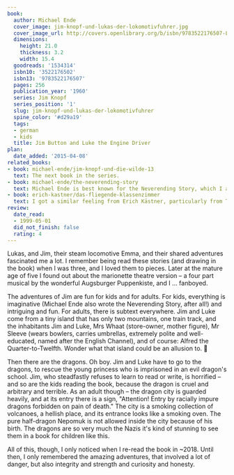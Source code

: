```yaml
---
book:
  author: Michael Ende
  cover_image: jim-knopf-und-lukas-der-lokomotivfuhrer.jpg
  cover_image_url: http://covers.openlibrary.org/b/isbn/9783522176507-L.jpg
  dimensions:
    height: 21.0
    thickness: 3.2
    width: 15.4
  goodreads: '1534314'
  isbn10: '3522176502'
  isbn13: '9783522176507'
  pages: 256
  publication_year: '1960'
  series: Jim Knopf
  series_position: '1'
  slug: jim-knopf-und-lukas-der-lokomotivfuhrer
  spine_color: '#d29a19'
  tags:
  - german
  - kids
  title: Jim Button and Luke the Engine Driver
plan:
  date_added: '2015-04-08'
related_books:
- book: michael-ende/jim-knopf-und-die-wilde-13
  text: The next book in the series.
- book: michael-ende/the-neverending-story
  text: Michael Ende is best known for the Neverending Story, which I also liked a lot (though a decade later).
- book: erich-kastner/das-fliegende-klassenzimmer
  text: I got a similar feeling from Erich Kästner, particularly from The Flying Classroom.
review:
  date_read:
  - 1999-05-01
  did_not_finish: false
  rating: 4
---
```


Lukas, and Jim, their steam locomotive Emma, and their shared adventures fascinated me a lot. I remember being read
these stories (and drawing in the book) when I was three, and I loved them to pieces. Later at the mature age of five I
found out about the marionette theatre version – a four part musical by the wonderful Augsburger Puppenkiste, and I …
fanboyed.

The adventures of Jim are fun for kids and for adults. For kids, everything is imaginative (Michael Ende also wrote the
Neverending Story, after all!) and intriguing and fun. For adults, there is subtext everywhere. Jim and Luke come from a
tiny island that has only two mountains, one train track, and the inhabitants Jim and Luke, Mrs Whaat (store-owner,
mother figure), Mr Sleeve (wears bowlers, carries umbrellas, extremely polite and well-educated, named after the English
Channel), and of course: Alfred the Quarter-to-Twelfth. Wonder what that island could be an allusion to. 🤔

Then there are the dragons. Oh boy. Jim and Luke have to go to the dragons, to rescue the young princess who is
imprisoned in an evil dragon's school. Jim, who steadfastly refuses to learn to read or write, is horrified – and so are
the kids reading the book, because the dragon is cruel and arbitrary and terrible. As an adult though – the dragon city
is guarded heavily, and at its entry there is a sign, "Attention! Entry by racially impure dragons forbidden on pain of
death." The city is a smoking collection of volcanoes, a hellish place, and its entrance looks like a smoking oven. The
pure half-dragon Nepomuk is not allowed inside the city because of his birth. The dragons are so very much the Nazis
it's kind of stunning to see them in a book for children like this.

All of this, though, I only noticed when I re-read the book in ~2018. Until then, I only remembered the amazing
adventures, that involved a lot of danger, but also integrity and strength and curiosity and honesty.
